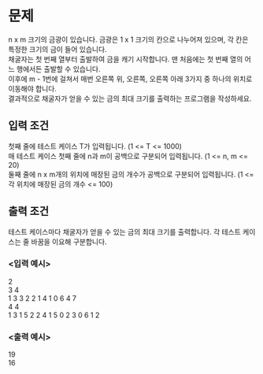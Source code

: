 # 문제
n x m 크기의 금광이 있습니다. 금광은 1 x 1 크기의 칸으로 나누어져 있으며, 각 칸은 특정한 크기의 금이 들어 있습니다.  
채굴자는 첫 번째 열부터 출발하여 금을 캐기 시작합니다. 맨 처음에는 첫 번째 열의 어느 행에서든 출발할 수 있습니다.  
이후에 m - 1번에 걸쳐서 매번 오른쪽 위, 오른쪽, 오른쪽 아래 3가지 중 하나의 위치로 이동해야 합니다.  
결과적으로 채굴자가 얻을 수 있는 금의 최대 크기를 출력하는 프로그램을 작성하세요.  
## 입력 조건  
첫째 줄에 테스트 케이스 T가 입력됩니다. (1 <= T <= 1000)  
매 테스트 케이스 첫째 줄에 n과 m이 공백으로 구분되어 입력됩니다. (1 <= n, m <= 20)  
둘째 줄에 n x m개의 위치에 매장된 금의 개수가 공백으로 구분되어 입력됩니다. (1 <= 각 위치에 매장된 금의 개수 <= 100)  
## 출력 조건
테스트 케이스마다 채굴자가 얻을 수 있는 금의 최대 크기를 출력합니다. 각 테스트 케이스는 줄 바꿈을 이요해 구분합니다.  

### <입력 예시>
2  
3 4  
1 3 3 2 2 1 4 1 0 6 4 7  
4 4  
1 3 1 5 2 2 4 1 5 0 2 3 0 6 1 2  
### <출력 예시>
19  
16  

